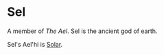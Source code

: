 # Sel

A member of _The Ael_. Sel is the ancient god of earth.

Sel's Ael'hi is [Solar](./solar.md).
